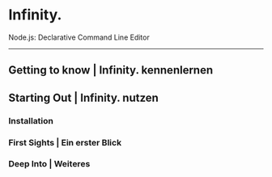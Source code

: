Infinity.
========

Node.js: Declarative Command Line Editor
________


## Getting to know  |  Infinity. kennenlernen

## Starting Out  |  Infinity. nutzen

### Installation

### First Sights  |  Ein erster Blick

### Deep Into  |  Weiteres
